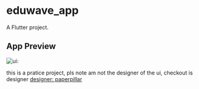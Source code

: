 # eduwave_app

A Flutter project.

## App Preview

![ui:](https://cdn.dribbble.com/userupload/12073929/file/original-516b8de983e2bde467a7ffe521953d10.png?resize=2048x1536&vertical=center)

this is a pratice project, pls note am not the designer of the ui, checkout is designer
[designer: paperpillar](https://dribbble.com/paperpillar)
